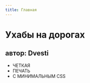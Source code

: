 ```yaml
---
title: Главная
---
```


<style type="text/css">
.home {
  text-align: center;
}
.home h1 {
  font-size: 3em;
}
.home h2 {
  margin-bottom: 4em;
}
.home ul {
  margin-left: -4em;
}
.home ul li {
  display: inline-block;
  margin-left: 4em;
}
</style>

<h1 class="title">Ухабы на дорогах</h1>

<h2>  автор: Dvesti  </h2>

- ЧЕТКАЯ
- ПЕЧАТЬ
- С МИНИМАЛЬНЫМ CSS  

